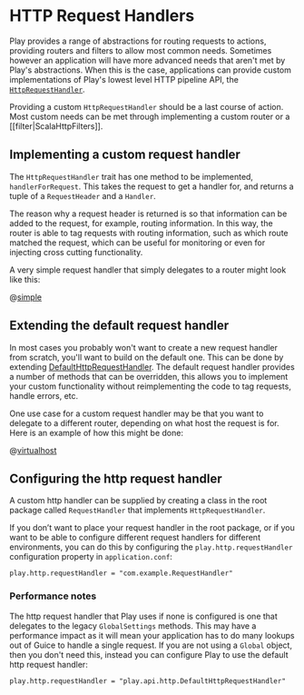 <!--- Copyright (C) 2009-2015 Typesafe Inc. <http://www.typesafe.com> -->
# HTTP Request Handlers

Play provides a range of abstractions for routing requests to actions, providing routers and filters to allow most common needs.  Sometimes however an application will have more advanced needs that aren't met by Play's abstractions.  When this is the case, applications can provide custom implementations of Play's lowest level HTTP pipeline API, the [`HttpRequestHandler`](api/scala/play/api/http/HttpRequestHandler.html).

Providing a custom `HttpRequestHandler` should be a last course of action.  Most custom needs can be met through implementing a custom router or a [[filter|ScalaHttpFilters]].

## Implementing a custom request handler

The `HttpRequestHandler` trait has one method to be implemented, `handlerForRequest`.  This takes the request to get a handler for, and returns a tuple of a `RequestHeader` and a `Handler`.

The reason why a request header is returned is so that information can be added to the request, for example, routing information.  In this way, the router is able to tag requests with routing information, such as which route matched the request, which can be useful for monitoring or even for injecting cross cutting functionality.

A very simple request handler that simply delegates to a router might look like this:

@[simple](code/ScalaHttpRequestHandlers.scala)

## Extending the default request handler

In most cases you probably won't want to create a new request handler from scratch, you'll want to build on the default one.  This can be done by extending [DefaultHttpRequestHandler](api/scala/play/api/http/HttpRequestHandler.html).  The default request handler provides a number of methods that can be overridden, this allows you to implement your custom functionality without reimplementing the code to tag requests, handle errors, etc.

One use case for a custom request handler may be that you want to delegate to a different router, depending on what host the request is for.  Here is an example of how this might be done:

@[virtualhost](code/ScalaHttpRequestHandlers.scala)

## Configuring the http request handler

A custom http handler can be supplied by creating a class in the root package called `RequestHandler` that implements `HttpRequestHandler`.

If you don’t want to place your request handler in the root package, or if you want to be able to configure different request handlers for different environments, you can do this by configuring the `play.http.requestHandler` configuration property in `application.conf`:

    play.http.requestHandler = "com.example.RequestHandler"
    
### Performance notes

The http request handler that Play uses if none is configured is one that delegates to the legacy `GlobalSettings` methods.  This may have a performance impact as it will mean your application has to do many lookups out of Guice to handle a single request.  If you are not using a `Global` object, then you don't need this, instead you can configure Play to use the default http request handler:

    play.http.requestHandler = "play.api.http.DefaultHttpRequestHandler"
